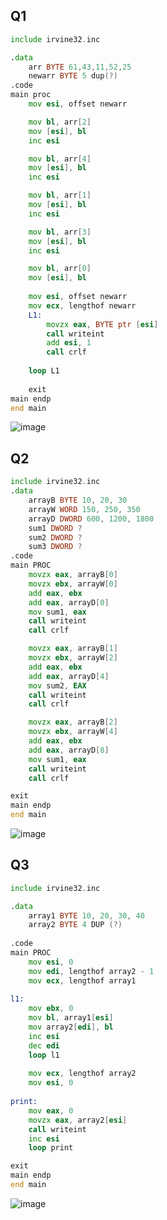 ## Q1
```asm
include irvine32.inc

.data
	arr BYTE 61,43,11,52,25
	newarr BYTE 5 dup(?)
.code
main proc
	mov esi, offset newarr

	mov bl, arr[2]
	mov [esi], bl
	inc esi

	mov bl, arr[4]
	mov [esi], bl
	inc esi

	mov bl, arr[1]
	mov [esi], bl
	inc esi

	mov bl, arr[3]
	mov [esi], bl
	inc esi

	mov bl, arr[0]
	mov [esi], bl
	
	mov esi, offset newarr
	mov ecx, lengthof newarr
	L1: 
		movzx eax, BYTE ptr [esi]
		call writeint
		add esi, 1
		call crlf
		
	loop L1
	
	exit
main endp
end main
```
![image](https://github.com/user-attachments/assets/3cebe2ef-3dfb-437f-98bf-b2749c4a5fe9)

## Q2
```asm
include irvine32.inc
.data
	arrayB BYTE 10, 20, 30 
	arrayW WORD 150, 250, 350 
	arrayD DWORD 600, 1200, 1800
	sum1 DWORD ?
	sum2 DWORD ?
	sum3 DWORD ?
.code
main PROC
	movzx eax, arrayB[0]
	movzx ebx, arrayW[0]
	add eax, ebx
	add eax, arrayD[0]
	mov sum1, eax
	call writeint
	call crlf

	movzx eax, arrayB[1]
	movzx ebx, arrayW[2]
	add eax, ebx
	add eax, arrayD[4]
	mov sum2, EAX
	call writeint
	call crlf

	movzx eax, arrayB[2]
	movzx ebx, arrayW[4]
	add eax, ebx
	add eax, arrayD[8]
	mov sum1, eax
	call writeint
	call crlf

exit
main endp
end main
```
![image](https://github.com/user-attachments/assets/df9f73a0-282a-4b1c-9009-022b179b0279)

## Q3
```asm
include irvine32.inc

.data
	array1 BYTE 10, 20, 30, 40
	array2 BYTE 4 DUP (?)
	 
.code
main PROC
	mov esi, 0
	mov edi, lengthof array2 - 1
	mov ecx, lengthof array1
	
l1:
	mov ebx, 0
	mov bl, array1[esi]
	mov array2[edi], bl
	inc esi
	dec edi	
	loop l1
	
	mov ecx, lengthof array2
	mov esi, 0
	
print:
	mov eax, 0
	movzx eax, array2[esi]
	call writeint
	inc esi
	loop print

exit
main endp
end main
```
![image](https://github.com/user-attachments/assets/e3d3a3b4-e5a0-4fa4-8d54-937f95f549f1)
